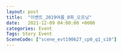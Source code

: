 ```yaml
---
layout: post
title:  "이벤트_2019여름_0화_오프닝"
date:   2021-12-09 04:00:00 +0000
categories: Event
Tags: Story Event
SceneCode: ["scene_evt190627_cp0_q1_s10"]
---
```

